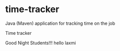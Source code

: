 # time-tracker
Java (Maven) application for tracking time on the job

Time tracker

Good Night Students!!!
hello laxmi
